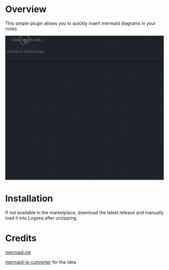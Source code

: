 # Overview

This simple plugin allows you to quickly insert mermaid diagrams in your notes.

![](/screenshots/demo.gif)

# Installation

If not available in the marketplace, download the latest release and manually load it into Logseq after unzipping.

# Credits

[mermaid.ink](https://github.com/jihchi/mermaid.ink)

[mermaid-js-converter](https://github.com/superj80820/mermaid-js-converter) for the idea.
